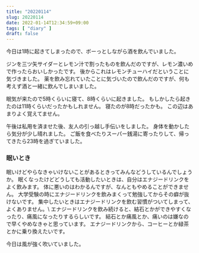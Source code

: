 ```yaml
---
title: "20220114"
slug: 20220114
date: 2022-01-14T12:34:59+09:00
tags: [ "diary" ]
draft: false
---
```


今日は1時に起きてしまったので、ボーっとしながら酒を飲んでいました。

ジンを三ツ矢サイダーとレモン汁で割ったものを飲んだのですが、レモン濃いめで作ったらおいしかったです。
後からこれはレモンチューハイだということに気づきました。
薬を飲み忘れていたことに気づいたので飲んだのですが、何も考えず酒と一緒に飲んでしまいました。

眠気が来たので5時くらいに寝て、8時くらいに起きました。
もしかしたら起きたのは11時くらいだったかもしれません。
寝たのが8時だったかも。
この辺はあまりよく覚えてません。

午後は私用を済ませた後、友人の引っ越し手伝いをしました。
身体を動かしたら気分が少し晴れました。
ご飯を食べたりスーパー銭湯に寄ったりして、帰ってきたら23時を過ぎていました。

### 眠いとき
眠いけどやらなきゃいけないことがあるときってみんなどうしているんでしょうか。
眠くなったけどどうしても活動したいときは、自分はエナジードリンクをよく飲みます。
体に悪いのはわかるんですが、なんともやめることができません。
大学受験の時にエナジードリンクを飲みまくって勉強してからその癖が抜けないです。
集中したいときはエナジードリンクを飲む習慣がついてしまって、よくありません。\\
エナジードリンクを飲み続けると、結石とかができやすくなったり、痛風になったりするらしいです。
結石とか痛風とか、痛いのは嫌なので早くやめなきゃと思っています。
エナジードリンクから、コーヒーとか緑茶とかに乗り換えたいです。

今日は風が強く吹いていました。